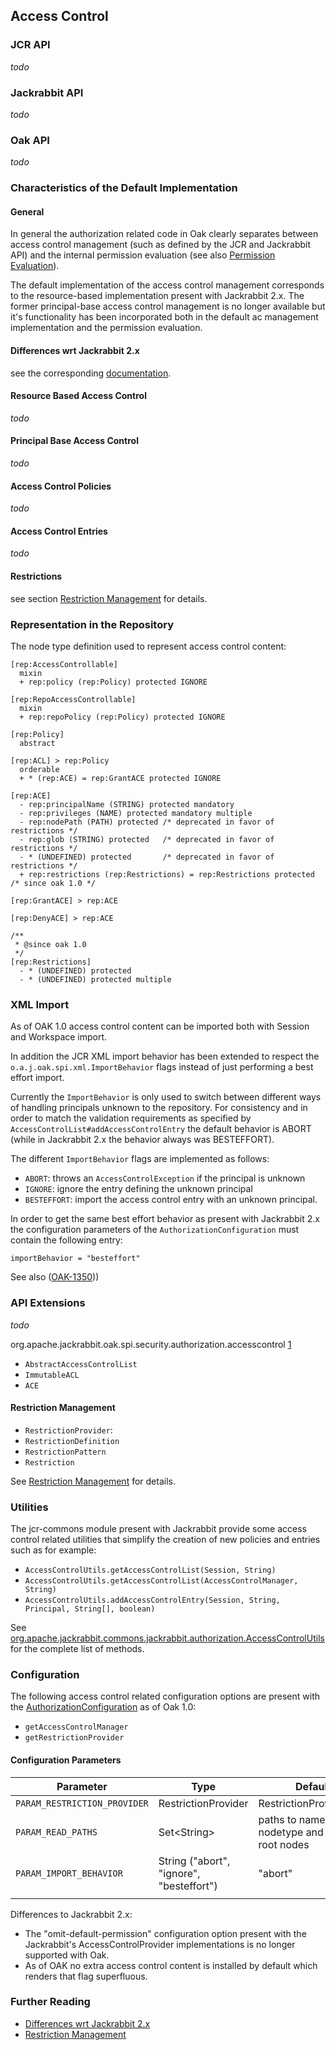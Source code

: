 <!--
   Licensed to the Apache Software Foundation (ASF) under one or more
   contributor license agreements.  See the NOTICE file distributed with
   this work for additional information regarding copyright ownership.
   The ASF licenses this file to You under the Apache License, Version 2.0
   (the "License"); you may not use this file except in compliance with
   the License.  You may obtain a copy of the License at

       http://www.apache.org/licenses/LICENSE-2.0

   Unless required by applicable law or agreed to in writing, software
   distributed under the License is distributed on an "AS IS" BASIS,
   WITHOUT WARRANTIES OR CONDITIONS OF ANY KIND, either express or implied.
   See the License for the specific language governing permissions and
   limitations under the License.
-->

Access Control
--------------------------------------------------------------------------------

### JCR API

_todo_


### Jackrabbit API

_todo_

### Oak API

_todo_


### Characteristics of the Default Implementation

#### General

In general the authorization related code in Oak clearly separates between access
control management (such as defined by the JCR and Jackrabbit API) and the internal
permission evaluation (see also [Permission Evaluation](differences_permissions.html)).

The default implementation of the access control management corresponds to the
resource-based implementation present with Jackrabbit 2.x. The former principal-base
access control management is no longer available but it's functionality has been
incorporated both in the default ac management implementation and the permission evaluation.

#### Differences wrt Jackrabbit 2.x

see the corresponding [documentation](accesscontrol/differences.html).

#### Resource Based Access Control

_todo_

#### Principal Base Access Control

_todo_

#### Access Control Policies

_todo_

#### Access Control Entries

_todo_

#### Restrictions

see section [Restriction Management](accesscontrol/restriction.html) for details.


### Representation in the Repository

The node type definition used to represent access control content:

    [rep:AccessControllable]
      mixin
      + rep:policy (rep:Policy) protected IGNORE

    [rep:RepoAccessControllable]
      mixin
      + rep:repoPolicy (rep:Policy) protected IGNORE

    [rep:Policy]
      abstract

    [rep:ACL] > rep:Policy
      orderable
      + * (rep:ACE) = rep:GrantACE protected IGNORE

    [rep:ACE]
      - rep:principalName (STRING) protected mandatory
      - rep:privileges (NAME) protected mandatory multiple
      - rep:nodePath (PATH) protected /* deprecated in favor of restrictions */
      - rep:glob (STRING) protected   /* deprecated in favor of restrictions */
      - * (UNDEFINED) protected       /* deprecated in favor of restrictions */
      + rep:restrictions (rep:Restrictions) = rep:Restrictions protected /* since oak 1.0 */

    [rep:GrantACE] > rep:ACE

    [rep:DenyACE] > rep:ACE

    /**
     * @since oak 1.0
     */
    [rep:Restrictions]
      - * (UNDEFINED) protected
      - * (UNDEFINED) protected multiple


### XML Import

As of OAK 1.0 access control content can be imported both with Session and
Workspace import.

In addition the JCR XML import behavior has been extended to respect the
`o.a.j.oak.spi.xml.ImportBehavior` flags instead of just performing a best effort import.

Currently the `ImportBehavior` is only used to switch between different ways of
handling principals unknown to the repository. For consistency and in order to
match the validation requirements as specified by `AccessControlList#addAccessControlEntry`
the default behavior is ABORT (while in Jackrabbit 2.x the behavior always was BESTEFFORT).

The different `ImportBehavior` flags are implemented as follows:
- `ABORT`: throws an `AccessControlException` if the principal is unknown
- `IGNORE`: ignore the entry defining the unknown principal
- `BESTEFFORT`: import the access control entry with an unknown principal.

In order to get the same best effort behavior as present with Jackrabbit 2.x
the configuration parameters of the `AuthorizationConfiguration` must contain
the following entry:

    importBehavior = "besteffort"

See also ([OAK-1350](https://issues.apache.org/jira/browse/OAK-1350)))


### API Extensions

_todo_

org.apache.jackrabbit.oak.spi.security.authorization.accesscontrol [1]

- `AbstractAccessControlList`
- `ImmutableACL`
- `ACE`

#### Restriction Management

- `RestrictionProvider`:
- `RestrictionDefinition`
- `RestrictionPattern`
- `Restriction`

See [Restriction Management](accesscontrol/restriction.html) for details.


### Utilities

The jcr-commons module present with Jackrabbit provide some access control related
utilities that simplify the creation of new policies and entries such as for example:

- `AccessControlUtils.getAccessControlList(Session, String)`
- `AccessControlUtils.getAccessControlList(AccessControlManager, String)`
- `AccessControlUtils.addAccessControlEntry(Session, String, Principal, String[], boolean)`

See
[org.apache.jackrabbit.commons.jackrabbit.authorization.AccessControlUtils] for
the complete list of methods.


### Configuration

The following access control related configuration options are present with the [AuthorizationConfiguration] as of Oak 1.0:

- `getAccessControlManager`
- `getRestrictionProvider`

#### Configuration Parameters

| Parameter                    | Type                | Default                  |
|------------------------------|---------------------|--------------------------|
| `PARAM_RESTRICTION_PROVIDER` | RestrictionProvider | RestrictionProviderImpl  |
| `PARAM_READ_PATHS`           | Set\<String\>       | paths to namespace, nodetype and privilege root nodes  |
| `PARAM_IMPORT_BEHAVIOR`      | String ("abort", "ignore", "besteffort") | "abort" |
| | | |

Differences to Jackrabbit 2.x:

- The "omit-default-permission" configuration option present with the Jackrabbit's AccessControlProvider implementations is no longer supported with Oak.
- As of OAK no extra access control content is installed by default which renders that flag superfluous.

### Further Reading

- [Differences wrt Jackrabbit 2.x](accesscontrol/differences.html)
- [Restriction Management](accesscontrol/restriction.html)

<!-- hidden references -->
[1]: http://svn.apache.org/repos/asf/jackrabbit/oak/trunk/oak-core/src/main/java/org/apache/jackrabbit/oak/spi/security/authorization/restriction/
[AuthorizationConfiguration]: /oak/docs/apidocs/org/apache/jackrabbit/oak/spi/security/authorization/AuthorizationConfiguration.html
[org.apache.jackrabbit.commons.jackrabbit.authorization.AccessControlUtils]: http://svn.apache.org/repos/asf/jackrabbit/trunk/jackrabbit-jcr-commons/src/main/java/org/apache/jackrabbit/commons/jackrabbit/authorization/AccessControlUtils.java